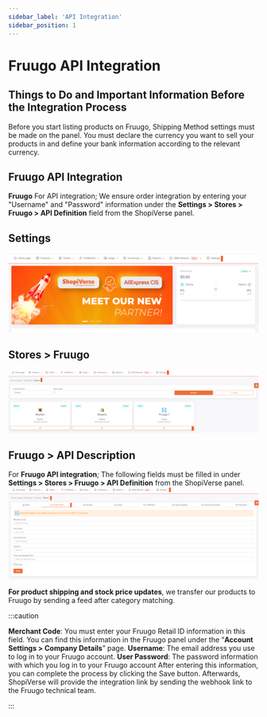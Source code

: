 ```yaml
---
sidebar_label: 'API Integration'
sidebar_position: 1
---
```


# Fruugo API Integration

## Things to Do and Important Information Before the Integration Process

Before you start listing products on Fruugo, Shipping Method settings must be made on the panel.
You must declare the currency you want to sell your products in and define your bank information according to the relevant currency.

## Fruugo API Integration

**Fruugo** For API integration; We ensure order integration by entering your "Username" and "Password" information under the **Settings > Stores > Fruugo > API Definition** field from the ShopiVerse panel.

## Settings
![Settings](../fruugo/img/svayarlar.png)

 
## Stores > Fruugo
![Fruugo](../fruugo/img/svfruugo.png)

## Fruugo > API Description
For **Fruugo API integration**; The following fields must be filled in under **Settings > Stores > Fruugo > API Definition** from the ShopiVerse panel.
![FruugoAPI](../fruugo/img/svfruugoapi.png)


**For product shipping and stock price updates**, we transfer our products to Fruugo by sending a feed after category matching.


:::caution

**Merchant Code**: You must enter your Fruugo Retail ID information in this field. You can find this information in the Fruugo panel under the “**Account Settings > Company Details**” page.
**Username**: The email address you use to log in to your Fruugo account.
**User Password**: The password information with which you log in to your Fruugo account
After entering this information, you can complete the process by clicking the Save button. Afterwards, ShopiVerse will provide the integration link by sending the webhook link to the Fruugo technical team.

:::